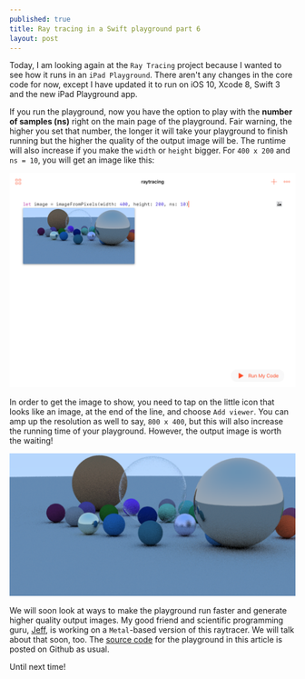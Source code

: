 ```yaml
---
published: true
title: Ray tracing in a Swift playground part 6
layout: post
---
```

Today, I am looking again at the `Ray Tracing` project because I wanted to see how it runs in an `iPad Playground`. There aren't any changes in the core code for now, except I have updated it to run on iOS 10, Xcode 8, Swift 3 and the new iPad Playground app. 

If you run the playground, now you have the option to play with the __number of samples (ns)__ right on the main page of the playground. Fair warning, the higher you set that number, the longer it will take your playground to finish running but the higher the quality of the output image will be. The runtime will also increase if you make the `width` or `height` bigger. For `400 x 200` and `ns = 10`, you will get an image like this:

![alt text](https://github.com/MetalKit/images/raw/master/raytracing_01.png "1")

In order to get the image to show, you need to tap on the little icon that looks like an image, at the end of the line, and choose `Add viewer`. You can amp up the resolution as well to say, `800 x 400`, but this will also increase the running time of your playground. However, the output image is worth the waiting!

![alt text](https://github.com/MetalKit/images/raw/master/raytracing_02.png "2")

We will soon look at ways to make the playground run faster and generate higher quality output images. My good friend and scientific programming guru, [Jeff](https://twitter.com/hyperjeff/), is working on a `Metal`-based version of this raytracer. We will talk about that soon, too. The [source code](https://github.com/MetalKit/raytracing) for the playground in this article is posted on Github as usual.

Until next time!